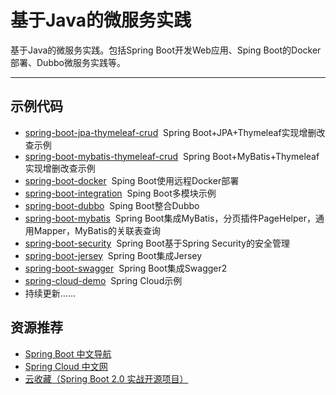 # 基于Java的微服务实践
基于Java的微服务实践。包括Spring Boot开发Web应用、Sping Boot的Docker部署、Dubbo微服务实践等。

---

## 示例代码
- [spring-boot-jpa-thymeleaf-crud](spring-boot-jpa-thymeleaf-crud/)&nbsp;&nbsp;Spring Boot+JPA+Thymeleaf实现增删改查示例
- [spring-boot-mybatis-thymeleaf-crud](spring-boot-mybatis-thymeleaf-crud/)&nbsp;&nbsp;Spring Boot+MyBatis+Thymeleaf实现增删改查示例
- [spring-boot-docker](spring-boot-docker/)&nbsp;&nbsp;Sping Boot使用远程Docker部署
- [spring-boot-integration](spring-boot-integration/)&nbsp;&nbsp;Sping Boot多模块示例
- [spring-boot-dubbo](spring-boot-dubbo/)&nbsp;&nbsp;Sping Boot整合Dubbo
- [spring-boot-mybatis](https://github.com/wander-chu/spring-boot-mybatis)  &nbsp;Spring Boot集成MyBatis，分页插件PageHelper，通用Mapper，MyBatis的关联表查询
- [spring-boot-security](https://github.com/wander-chu/spring-boot-security)  &nbsp;Spring Boot基于Spring Security的安全管理
- [spring-boot-jersey](spring-boot-jersey/)&nbsp;&nbsp;Spring Boot集成Jersey
- [spring-boot-swagger](spring-boot-swagger/)&nbsp;&nbsp;Spring Boot集成Swagger2
- [spring-cloud-demo](spring-cloud-demo/)&nbsp;&nbsp;Spring Cloud示例
- 持续更新……

## 资源推荐
- [Spring Boot 中文导航](http://springboot.fun/)
- [Spring Cloud 中文网](https://springcloud.cc/)
- [云收藏（Spring Boot 2.0 实战开源项目）](https://github.com/cloudfavorites/favorites-web)